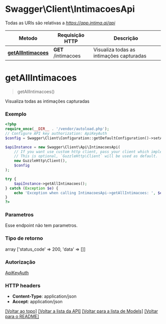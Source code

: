 # Swagger\Client\IntimacoesApi

Todas as URIs são relativas a *https://app.intima.ai/api*

Metodo | Requisição HTTP | Descrição
------------- | ------------- | -------------
[**getAllIntimacoes**](IntimacoesApi.md#getallintimacoes) | **GET** /intimacoes | Visualiza todas as intimações capturadas

# **getAllIntimacoes**
> getAllIntimacoes()

Visualiza todas as intimações capturadas

### Exemplo
```php
<?php
require_once(__DIR__ . '/vendor/autoload.php');
// Configure API key authorization: ApiKeyAuth
$config = Swagger\Client\Configuration::getDefaultConfiguration()->setApiKey('api_token', 'YOUR_API_KEY');

$apiInstance = new Swagger\Client\Api\IntimacoesApi(
    // If you want use custom http client, pass your client which implements `GuzzleHttp\ClientInterface`.
    // This is optional, `GuzzleHttp\Client` will be used as default.
    new GuzzleHttp\Client(),
    $config
);

try {
    $apiInstance->getAllIntimacoes();
} catch (Exception $e) {
    echo 'Exception when calling IntimacoesApi->getAllIntimacoes: ', $e->getMessage(), PHP_EOL;
}
?>
```

### Parametros
Esse endpoint não tem parametros.

### Tipo de retorno

array ['status_code' => 200, 'data' => []]

### Autorização

[ApiKeyAuth](../../README.md#ApiKeyAuth)

### HTTP headers

 - **Content-Type**: application/json
 - **Accept**: application/json

[[Voltar ao topo]](#) [[Voltar a lista da API]](../../README.md#documentation-for-api-endpoints) [[Voltar para a lista de Models]](../../README.md#documentation-for-models) [[Voltar para o README]](../../README.md)

